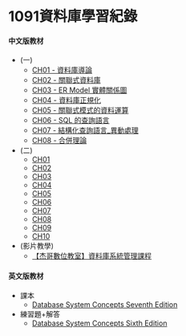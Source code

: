# 1091資料庫學習紀錄

#### 中文版教材
- (一)
  - [CH01 - 資料庫導論](http://cc.cust.edu.tw/~ccchen/doc/db_01.pdf)
  - [CH02 - 關聯式資料庫](http://cc.cust.edu.tw/~ccchen/doc/db_02.pdf)
  - [CH03 - ER Model 實體關係圖](http://cc.cust.edu.tw/~ccchen/doc/db_03.pdf)
  - [CH04 - 資料庫正規化](http://cc.cust.edu.tw/~ccchen/doc/db_04.pdf)
  - [CH05 - 關聯式模式的資料運算](http://cc.cust.edu.tw/~ccchen/doc/db_05.pdf)
  - [CH06 - SQL 的查詢語言](http://cc.cust.edu.tw/~ccchen/doc/db_06.pdf)
  - [CH07 - 結構化查詢語言_異動處理](http://cc.cust.edu.tw/~ccchen/doc/db_07.pdf)
  - [CH08 - 合併理論](http://cc.cust.edu.tw/~ccchen/doc/db_08.pdf)
- (二)
  - [CH01](http://faculty.stust.edu.tw/~jehuang/oracle/ch1/1-1.htm)
  - [CH02](http://faculty.stust.edu.tw/~jehuang/oracle/ch2/2-1.htm)
  - [CH03](http://faculty.stust.edu.tw/~jehuang/oracle/ch3/3-1.htm)
  - [CH04](http://faculty.stust.edu.tw/~jehuang/oracle/ch4/4-1.htm)
  - [CH05](http://faculty.stust.edu.tw/~jehuang/oracle/ch5/5-1.htm)
  - [CH06](http://faculty.stust.edu.tw/~jehuang/oracle/ch6/6-1.htm)
  - [CH07](http://faculty.stust.edu.tw/~jehuang/oracle/ch7/7-1.htm)
  - [CH08](http://faculty.stust.edu.tw/~jehuang/oracle/ch8/8-1.htm)
  - [CH09](http://faculty.stust.edu.tw/~jehuang/oracle/ch9/9-1.htm)
  - [CH10](http://faculty.stust.edu.tw/~jehuang/oracle/ch10/10-1.htm)
- (影片教學)
  - [【杰哥數位教室】資料庫系統管理課程](https://www.youtube.com/watch?v=RhVaZOppDrs&list=PLpbuzGqDFzkjVESK1m9zElyCER2xCiHU-&index=1)
  
#### 英文版教材
- 課本
  - [Database System Concepts Seventh Edition](https://www.db-book.com/db7/slides-dir/)
- 練習題+解答
  - [Database System Concepts Sixth Edition](https://www.db-book.com/db6/practice-exer-dir/index.html)
